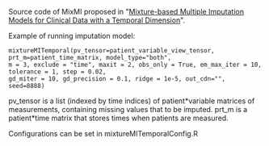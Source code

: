 Source code of MixMI proposed in "[Mixture-based Multiple Imputation Models for Clinical Data with a Temporal Dimension](https://arxiv.org/abs/1908.04209)".

Example of running imputation model:

```
mixtureMITemporal(pv_tensor=patient_variable_view_tensor, prt_m=patient_time_matrix, model_type="both", 
m = 3, exclude = "time", maxit = 2, obs_only = True, em_max_iter = 10, tolerance = 1, step = 0.02, 
gd_miter = 10, gd_precision = 0.1, ridge = 1e-5, out_cdn="", seed=8888)
```

pv_tensor is a list (indexed by time indices) of patient\*variable matrices of measurements, containing missing values that to be imputed. 
prt_m is a patient\*time matrix that stores times when patients are measured.

Configurations can be set in mixtureMITemporalConfig.R



